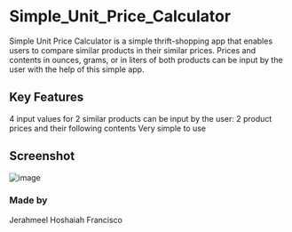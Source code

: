 # Simple_Unit_Price_Calculator
Simple Unit Price Calculator is a simple thrift-shopping app that enables users to compare similar products in their similar prices. 
Prices and contents in ounces, grams, or in liters of both products can be input by the user with the help of this simple app.

## Key Features
4 input values for 2 similar products can be input by the user: 2 product prices and their following contents
Very simple to use

## Screenshot
![image](https://user-images.githubusercontent.com/108663786/202847223-afd34f73-129f-4d6e-a96f-053790790219.png)

### Made by
Jerahmeel Hoshaiah Francisco
